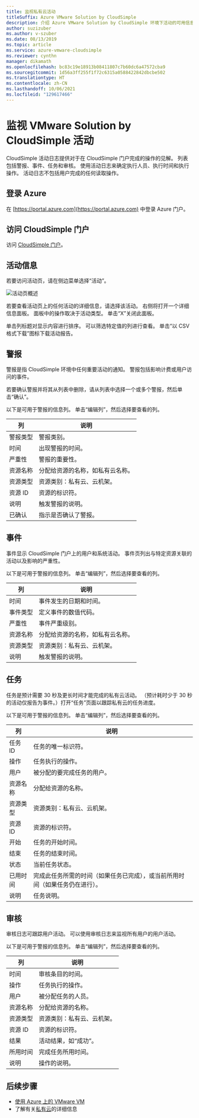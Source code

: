 ```yaml
---
title: 监视私有云活动
titleSuffix: Azure VMware Solution by CloudSimple
description: 介绍 Azure VMware Solution by CloudSimple 环境下活动的可用信息，包括警报、事件、任务和审核。
author: suzizuber
ms.author: v-szuber
ms.date: 08/13/2019
ms.topic: article
ms.service: azure-vmware-cloudsimple
ms.reviewer: cynthn
manager: dikamath
ms.openlocfilehash: bc83c19e18913b08411807c7b60dc6a47572cba9
ms.sourcegitcommit: 1d56a3ff255f1f72c6315a0588422842dbcbe502
ms.translationtype: HT
ms.contentlocale: zh-CN
ms.lasthandoff: 10/06/2021
ms.locfileid: "129617466"
---
```

# <a name="monitor-vmware-solution-by-cloudsimple-activity"></a>监视 VMware Solution by CloudSimple 活动

CloudSimple 活动日志提供对于在 CloudSimple 门户完成的操作的见解。  列表包括警报、事件、任务和审核。  使用活动日志来确定执行人员、执行时间和执行操作。  活动日志不包括用户完成的任何读取操作。

## <a name="sign-in-to-azure"></a>登录 Azure

在 [https://portal.azure.com](https://portal.azure.com) 中登录 Azure 门户。

## <a name="access-the-cloudsimple-portal"></a>访问 CloudSimple 门户

访问 [CloudSimple 门户](access-cloudsimple-portal.md)。

## <a name="activity-information"></a>活动信息

若要访问活动页，请在侧边菜单选择“活动”。

![活动页概述](media/activity-page-overview.png)

若要查看活动页上的任何活动的详细信息，请选择该活动。 右侧将打开一个详细信息面板。 面板中的操作取决于活动类型。 单击“X”关闭此面板。

单击列标题对显示内容进行排序。  可以筛选特定值的列进行查看。  单击“以 CSV 格式下载”图标下载活动报告。

## <a name="alerts"></a>警报

警报是指 CloudSimple 环境中任何重要活动的通知。  警报包括影响计费或用户访问的事件。

若要确认警报并将其从列表中删除，请从列表中选择一个或多个警报，然后单击“确认”。

以下是可用于警报的信息列。 单击“编辑列”，然后选择要查看的列。

| 列 | 说明 |
------------ | ------------- |
| 警报类型 | 警报类别。|
| 时间 | 出现警报的时间。 |
| 严重性 | 警报的重要性。|
| 资源名称 | 分配给资源的名称，如私有云名称。 |
| 资源类型 | 资源类别：私有云、云机架。 |
| 资源 ID | 资源的标识符。 |
| 说明 | 触发警报的说明。 |
| 已确认 | 指示是否确认了警报。 |

## <a name="events"></a>事件

事件显示 CloudSimple 门户上的用户和系统活动。 事件页列出与特定资源关联的活动以及影响的严重性。

以下是可用于警报的信息列。 单击“编辑列”，然后选择要查看的列。

| 列 | 说明 |
------------ | ------------- |
| 时间 | 事件发生的日期和时间。 |
| 事件类型 | 定义事件的数值代码。 |
| 严重性 | 事件严重级别。|
| 资源名称 | 分配给资源的名称，如私有云名称。 |
| 资源类型 | 资源类别：私有云、云机架。 |
| 说明 | 触发警报的说明。 |

## <a name="tasks"></a>任务

任务是预计需要 30 秒及更长时间才能完成的私有云活动。 （预计耗时少于 30 秒的活动仅报告为事件。）打开“任务”页面以跟踪私有云的任务进度。

以下是可用于警报的信息列。 单击“编辑列”，然后选择要查看的列。

| 列 | 说明 |
------------ | ------------- |
| 任务 ID | 任务的唯一标识符。 |
| 操作 | 任务执行的操作。 |
| 用户 | 被分配的要完成任务的用户。 |
| 资源名称 | 分配给资源的名称。 |
| 资源类型 | 资源类别：私有云、云机架。 |
| 资源 ID | 资源的标识符。 |
| 开始 | 任务的开始时间。 |
| 结束 | 任务的结束时间。 |
| 状态 | 当前任务状态。 |
| 已用时间 | 完成此任务所需的时间（如果任务已完成），或当前所用时间（如果任务仍在进行）。 |
| 说明 | 任务说明。 |

## <a name="audit"></a>审核

审核日志可跟踪用户活动。 可以使用审核日志来监视所有用户的用户活动。

以下是可用于警报的信息列。 单击“编辑列”，然后选择要查看的列。

| 列 | 说明 |
------------ | ------------- |
| 时间 | 审核条目的时间。 |
| 操作 | 任务执行的操作。 |
| 用户 | 被分配任务的人员。 |
| 资源名称 | 分配给资源的名称。 |
| 资源类型 | 资源类别：私有云、云机架。 |
| 资源 ID | 资源的标识符。 |
| 结果 | 活动结果，如“成功”。 |
| 所用时间 | 完成任务所用时间。 |
| 说明 | 操作的说明。 |

## <a name="next-steps"></a>后续步骤

* [使用 Azure 上的 VMware VM](quickstart-create-vmware-virtual-machine.md)
* 了解有关[私有云](cloudsimple-private-cloud.md)的详细信息
